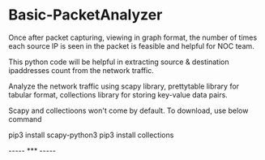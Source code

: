 # Basic-PacketAnalyzer

Once after packet capturing, viewing in graph format, the number of times each source IP is seen in the packet is feasible and helpful for NOC team.

This python code will be helpful in extracting source & destination ipaddresses count from the network traffic.

Analyze the network traffic using scapy library, prettytable library for tabular format, collections library for storing key-value data pairs.

Scapy and collectioons won't come by default. To download, use below command

pip3 install scapy-python3
pip3 install collections

----- ***  -----
